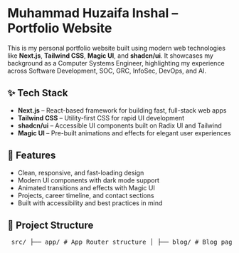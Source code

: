 # Muhammad Huzaifa Inshal – Portfolio Website

This is my personal portfolio website built using modern web technologies like **Next.js**, **Tailwind CSS**, **Magic UI**, and **shadcn/ui**. It showcases my background as a Computer Systems Engineer, highlighting my experience across Software Development, SOC, GRC, InfoSec, DevOps, and AI.

## ✨ Tech Stack

- **Next.js** – React-based framework for building fast, full-stack web apps
- **Tailwind CSS** – Utility-first CSS for rapid UI development
- **shadcn/ui** – Accessible UI components built on Radix UI and Tailwind
- **Magic UI** – Pre-built animations and effects for elegant user experiences

## 🚀 Features

- Clean, responsive, and fast-loading design
- Modern UI components with dark mode support
- Animated transitions and effects with Magic UI
- Projects, career timeline, and contact sections
- Built with accessibility and best practices in mind

## 📁 Project Structure

<pre> src/ ├── app/ # App Router structure │ ├── blog/ # Blog page route │ ├── favicon.ico # Favicon │ ├── globals.css # Global styles │ ├── layout.tsx # Root layout │ └── page.tsx # Home page │ ├── components/ # Reusable UI and custom components │ ├── custom/ # Custom made UI elements │ │ ├── IconButtonWithAnimation.tsx │ │ └── TextSliderWithButton.tsx │ ├── magicui/ # Components using Magic UI effects │ │ ├── BlurFadeText.tsx │ │ ├── blur-fade-text.tsx │ │ └── dock.tsx │ └── ui/ # UI elements (cards, navbar, theme, etc.) │ ├── experience-card.tsx │ ├── hackathon-cards.tsx │ ├── icons.tsx │ ├── mdx.tsx │ ├── mode-toggle.tsx │ ├── navbar.tsx │ ├── project-card.tsx │ ├── resume-card.tsx │ └── theme-provider.tsx │ ├── data/ # Static content │ ├── blogs.ts │ ├── projects.ts │ └── resume.tsx │ ├── lib/ # Utilities and helper functions │ └── utils.ts │ public/ # Static files like images, favicon, etc. </pre>
